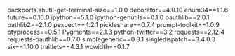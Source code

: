 backports.shutil-get-terminal-size==1.0.0
decorator==4.0.10
enum34==1.1.6
future==0.16.0
ipython==5.1.0
ipython-genutils==0.1.0
oauthlib==2.0.1
pathlib2==2.1.0
pexpect==4.2.1
pickleshare==0.7.4
prompt-toolkit==1.0.9
ptyprocess==0.5.1
Pygments==2.1.3
python-twitter==3.2
requests==2.12.4
requests-oauthlib==0.7.0
simplegeneric==0.8.1
singledispatch==3.4.0.3
six==1.10.0
traitlets==4.3.1
wcwidth==0.1.7
